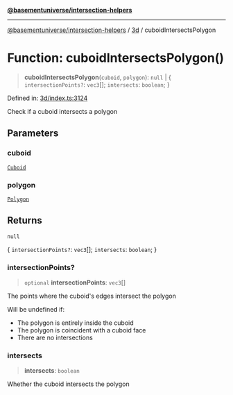 [**@basementuniverse/intersection-helpers**](../../README.md)

***

[@basementuniverse/intersection-helpers](../../README.md) / [3d](../README.md) / cuboidIntersectsPolygon

# Function: cuboidIntersectsPolygon()

> **cuboidIntersectsPolygon**(`cuboid`, `polygon`): `null` \| \{ `intersectionPoints?`: `vec3`[]; `intersects`: `boolean`; \}

Defined in: [3d/index.ts:3124](https://github.com/basementuniverse/intersection-helpers/blob/a748c1cf3d5365b189253eb2878888a254b5c3a1/src/3d/index.ts#L3124)

Check if a cuboid intersects a polygon

## Parameters

### cuboid

[`Cuboid`](../types/type-aliases/Cuboid.md)

### polygon

[`Polygon`](../types/type-aliases/Polygon.md)

## Returns

`null`

\{ `intersectionPoints?`: `vec3`[]; `intersects`: `boolean`; \}

### intersectionPoints?

> `optional` **intersectionPoints**: `vec3`[]

The points where the cuboid's edges intersect the polygon

Will be undefined if:
- The polygon is entirely inside the cuboid
- The polygon is coincident with a cuboid face
- There are no intersections

### intersects

> **intersects**: `boolean`

Whether the cuboid intersects the polygon
